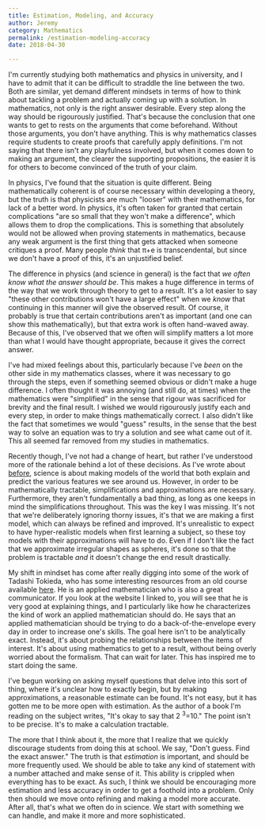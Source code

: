 ```yaml
---
title: Estimation, Modeling, and Accuracy
author: Jeremy
category: Mathematics
permalink: /estimation-modeling-accuracy
date: 2018-04-30

---
```


I'm currently studying both mathematics and physics in university, and I have to admit that it can be difficult to straddle the line between the two. Both are similar, yet demand different mindsets in terms of how to think about tackling a problem and actually coming up with a solution. In mathematics, not only is the right answer desirable. Every step along the way should be rigourously justified. That's because the conclusion that one wants to get to rests on the arguments that come beforehand. Without those arguments, you don't have anything. This is why mathematics classes require students to create proofs that carefully apply definitions. I'm not saying that there isn't any playfulness involved, but when it comes down to making an argument, the clearer the supporting propositions, the easier it is for others to become convinced of the truth of your claim.

In physics, I've found that the situation is quite different. Being mathematically coherent is of course necessary within developing a theory, but the truth is that physicists are much "looser" with their mathematics, for lack of a better word. In physics, it's often taken for granted that certain complications "are so small that they won't make a difference", which allows them to drop the complications. This is something that absolutely would not be allowed when proving statements in mathematics, because any weak argument is the first thing that gets attacked when someone critiques a proof. Many people *think* that &pi;+e is transcendental, but since we don't have a proof of this, it's an unjustified belief.

The difference in physics (and science in general) is the fact that *we often know what the answer should be*. This makes a huge difference in terms of the way that we work through theory to get to a result. It's a lot easier to say "these other contributions won't have a large effect" when we *know* that continuing in this manner will give the observed result. Of course, it probably is true that certain contributions aren't as important (and one can show this mathematically), but that extra work is often hand-waved away. Because of this, I've observed that we often will simplify matters a lot more than what I would have thought appropriate, because it gives the correct answer.

I've had mixed feelings about this, particularly because I've *been* on the other side in my mathematics classes, where it was necessary to go through the steps, even if something seemed obvious or didn't make a huge difference. I often thought it was annoying (and still do, at times) when the mathematics were "simplified" in the sense that rigour was sacrificed for brevity and the final result. I wished we would rigourously justify each and every step, in order to make things mathematically correct. I also didn't like the fact that sometimes we would "guess" results, in the sense that the best way to solve an equation was to try a solution and see what came out of it. This all seemed far removed from my studies in mathematics.

Recently though, I've not had a change of heart, but rather I've understood more of the rationale behind a lot of these decisions. As I've wrote about [before](/posts/2018-02-12-What-are-Toy-Models-in-Physics.md), science is about making models of the world that both explain and predict the various features we see around us. However, in order to be mathematically tractable, simplifications and approximations are necessary. Furthermore, they aren't fundamentally a bad thing, as long as one keeps in mind the simplifications throughout. This was the key I was missing. It's not that we're deliberately ignoring thorny issues, it's that we are making a first model, which can always be refined and improved. It's unrealistic to expect to have hyper-realistic models when first learning a subject, so these toy models with their approximations will have to do. Even if I don't like the fact that we approximate irregular shapes as spheres, it's done so that the problem is tractable *and* it doesn't change the end result drastically.

My shift in mindset has come after really digging into some of the work of Tadashi Tokieda, who has some interesting resources from an old course available [here](http://www.issmys.eu/previous-year/lyon/instructors-folder/tadashi-tokieda). He is an applied mathematician who is also a great communicator. If you look at the website I linked to, you will see that he is very good at explaining things, and I particularly like how he characterizes the kind of work an applied mathematician should do. He says that an applied mathematician should be trying to do a back-of-the-envelope every day in order to increase one's skills. The goal here isn't to be analytically exact. Instead, it's about probing the relationships between the items of interest. It's about using mathematics to get to a result, without being overly worried about the formalism. That can wait for later. This has inspired me to start doing the same.

I've begun working on asking myself questions that delve into this sort of thing, where it's unclear how to exactly begin, but by making approximations, a reasonable estimate can be found. It's not easy, but it has gotten me to be more open with estimation. As the author of a book I'm reading on the subject writes, "It's okay to say that 2 <sup>3</sup>=10." The point isn't to be precise. It's to make a calculation tractable.

The more that I think about it, the more that I realize that we quickly discourage students from doing this at school. We say, "Don't guess. Find the exact answer." The truth is that *estimation* is important, and should be more frequently used. We should be able to take any kind of statement with a number attached and make sense of it. This ability is crippled when everything has to be exact. As such, I think we should be encouraging more estimation and less accuracy in order to get a foothold into a problem. Only then should we move onto refining and making a model more accurate. After all, that's what we often do in science. We start with something we can handle, and make it more and more sophisticated.
